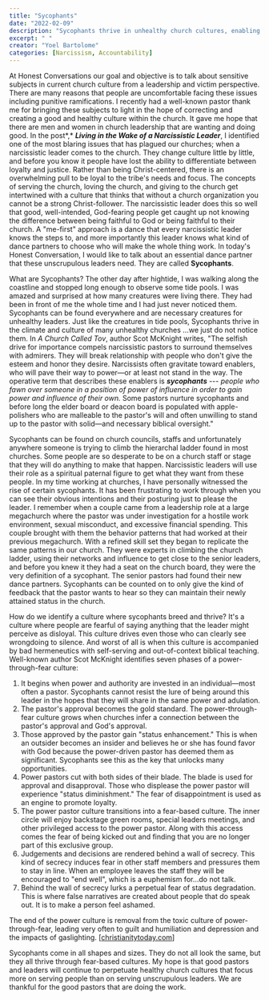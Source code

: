 ```yaml
---
title: "Sycophants"
date: "2022-02-09"
description: "Sycophants thrive in unhealthy church cultures, enabling narcissistic leaders and silencing dissent. This piece exposes the subtle dynamics of loyalty, power, and fear that shape many church environments."
excerpt: " "
creator: "Yoel Bartolome"
categories: [Narcissism, Accountability]
---
```


At Honest Conversations our goal and objective is to talk about sensitive subjects in current church culture from a leadership and victim perspective. There are many reasons that people are uncomfortable facing these issues including punitive ramifications. I recently had a well-known pastor thank me for bringing these subjects to light in the hope of correcting and creating a good and healthy culture within the church. It gave me hope that there are men and women in church leadership that are wanting and doing good. In the post*,* ***Living in the Wake of a Narcissistic Leader***, I identified one of the most blaring issues that has plagued our churches; when a narcissistic leader comes to the church. They change culture little by little, and before you know it people have lost the ability to differentiate between loyalty and justice. Rather than being Christ-centered, there is an overwhelming pull to be loyal to the tribe's needs and focus. The concepts of serving the church, loving the church, and giving to the church get intertwined with a culture that thinks that without a church organization you cannot be a strong Christ-follower. The narcissistic leader does this so well that good, well-intended, God-fearing people get caught up not knowing the difference between being faithful to God or being faithful to their church. A "me-first" approach is a dance that every narcissistic leader knows the steps to, and more importantly this leader knows what kind of dance partners to choose who will make the whole thing work. In today's Honest Conversation, I would like to talk about an essential dance partner that these unscrupulous leaders need. They are called **Sycophants**.

What are Sycophants? The other day after hightide, I was walking along the coastline and stopped long enough to observe some tide pools. I was amazed and surprised at how many creatures were living there. They had been in front of me the whole time and I had just never noticed them. Sycophants can be found everywhere and are necessary creatures for unhealthy leaders. Just like the creatures in tide pools, Sycophants thrive in the climate and culture of many unhealthy churches …we just do not notice them. In *A Church Called Tov*, author Scot McKnight writes, "The selfish drive for importance compels narcissistic pastors to surround themselves with admirers. They will break relationship with people who don't give the esteem and honor they desire. Narcissists often gravitate toward enablers, who will pave their way to power—or at least not stand in the way. The operative term that describes these enablers is ***sycophants*** --- *people who fawn over someone in a position of power of influence in order to gain power and influence of their own.* Some pastors nurture sycophants and before long the elder board or deacon board is populated with apple-polishers who are malleable to the pastor's will and often unwilling to stand up to the pastor with solid—and necessary biblical oversight."

Sycophants can be found on church councils, staffs and unfortunately anywhere someone is trying to climb the hierarchal ladder found in most churches. Some people are so desperate to be on a church staff or stage that they will do anything to make that happen. Narcissistic leaders will use their role as a spiritual paternal figure to get what they want from these people. In my time working at churches, I have personally witnessed the rise of certain sycophants. It has been frustrating to work through when you can see their obvious intentions and their posturing just to please the leader. I remember when a couple came from a leadership role at a large megachurch where the pastor was under investigation for a hostile work environment, sexual misconduct, and excessive financial spending. This couple brought with them the behavior patterns that had worked at their previous megachurch. With a refined skill set they began to replicate the same patterns in our church. They were experts in climbing the church ladder, using their networks and influence to get close to the senior leaders, and before you knew it they had a seat on the church board, they were the very definition of a sycophant. The senior pastors had found their new dance partners. Sycophants can be counted on to only give the kind of feedback that the pastor wants to hear so they can maintain their newly attained status in the church.

How do we identify a culture where sycophants breed and thrive? It's a culture where people are fearful of saying anything that the leader might perceive as disloyal. This culture drives even those who can clearly see wrongdoing to silence. And worst of all is when this culture is accompanied by bad hermeneutics with self-serving and out-of-context biblical teaching. Well-known author Scot McKnight identifies seven phases of a power-through-fear culture:

1. It begins when power and authority are invested in an individual—most often a pastor. Sycophants cannot resist the lure of being around this leader in the hopes that they will share in the same power and adulation.
2. The pastor's approval becomes the gold standard. The power-through-fear culture grows when churches infer a connection between the pastor's approval and God's approval.
3. Those approved by the pastor gain "status enhancement." This is when an outsider becomes an insider and believes he or she has found favor with God because the power-driven pastor has deemed them as significant. Sycophants see this as the key that unlocks many opportunities.
4. Power pastors cut with both sides of their blade. The blade is used for approval and disapproval. Those who displease the power pastor will experience "status diminishment." The fear of disappointment is used as an engine to promote loyalty.
5. The power pastor culture transitions into a fear-based culture. The inner circle will enjoy backstage green rooms, special leaders meetings, and other privileged access to the power pastor. Along with this access comes the fear of being kicked out and finding that you are no longer part of this exclusive group.
6. Judgements and decisions are rendered behind a wall of secrecy. This kind of secrecy induces fear in other staff members and pressures them to stay in line. When an employee leaves the staff they will be encouraged to "end well", which is a euphemism for…do not talk.
7. Behind the wall of secrecy lurks a perpetual fear of status degradation. This is where false narratives are created about people that do speak out. It is to make a person feel ashamed.

The end of the power culture is removal from the toxic culture of power-through-fear, leading very often to guilt and humiliation and depression and the impacts of gaslighting. [[christianitytoday.com](http://christianitytoday.com)]

Sycophants come in all shapes and sizes. They do not all look the same, but they all thrive through fear-based cultures. My hope is that good pastors and leaders will continue to perpetuate healthy church cultures that focus more on serving people than on serving unscrupulous leaders. We are thankful for the good pastors that are doing the work.